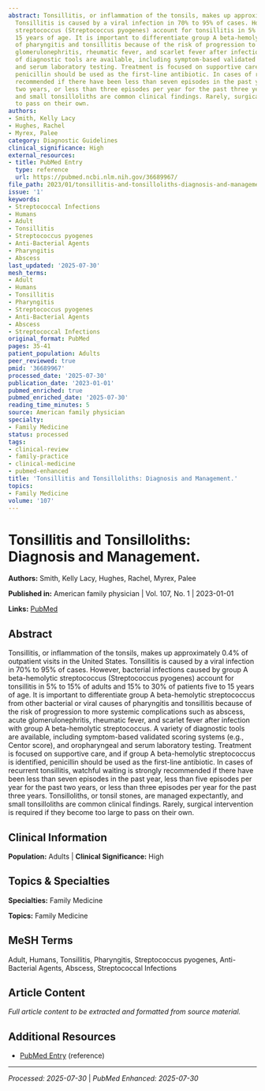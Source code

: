 ```yaml
---
abstract: Tonsillitis, or inflammation of the tonsils, makes up approximately 0.4% of outpatient visits in the United States.
  Tonsillitis is caused by a viral infection in 70% to 95% of cases. However, bacterial infections caused by group A beta-hemolytic
  streptococcus (Streptococcus pyogenes) account for tonsillitis in 5% to 15% of adults and 15% to 30% of patients five to
  15 years of age. It is important to differentiate group A beta-hemolytic streptococcus from other bacterial or viral causes
  of pharyngitis and tonsillitis because of the risk of progression to more systemic complications such as abscess, acute
  glomerulonephritis, rheumatic fever, and scarlet fever after infection with group A beta-hemolytic streptococcus. A variety
  of diagnostic tools are available, including symptom-based validated scoring systems (e.g., Centor score), and oropharyngeal
  and serum laboratory testing. Treatment is focused on supportive care, and if group A beta-hemolytic streptococcus is identified,
  penicillin should be used as the first-line antibiotic. In cases of recurrent tonsillitis, watchful waiting is strongly
  recommended if there have been less than seven episodes in the past year, less than five episodes per year for the past
  two years, or less than three episodes per year for the past three years. Tonsilloliths, or tonsil stones, are managed expectantly,
  and small tonsilloliths are common clinical findings. Rarely, surgical intervention is required if they become too large
  to pass on their own.
authors:
- Smith, Kelly Lacy
- Hughes, Rachel
- Myrex, Palee
category: Diagnostic Guidelines
clinical_significance: High
external_resources:
- title: PubMed Entry
  type: reference
  url: https://pubmed.ncbi.nlm.nih.gov/36689967/
file_path: 2023/01/tonsillitis-and-tonsilloliths-diagnosis-and-management.md
issue: '1'
keywords:
- Streptococcal Infections
- Humans
- Adult
- Tonsillitis
- Streptococcus pyogenes
- Anti-Bacterial Agents
- Pharyngitis
- Abscess
last_updated: '2025-07-30'
mesh_terms:
- Adult
- Humans
- Tonsillitis
- Pharyngitis
- Streptococcus pyogenes
- Anti-Bacterial Agents
- Abscess
- Streptococcal Infections
original_format: PubMed
pages: 35-41
patient_population: Adults
peer_reviewed: true
pmid: '36689967'
processed_date: '2025-07-30'
publication_date: '2023-01-01'
pubmed_enriched: true
pubmed_enriched_date: '2025-07-30'
reading_time_minutes: 5
source: American family physician
specialty:
- Family Medicine
status: processed
tags:
- clinical-review
- family-practice
- clinical-medicine
- pubmed-enhanced
title: 'Tonsillitis and Tonsilloliths: Diagnosis and Management.'
topics:
- Family Medicine
volume: '107'
---
```


# Tonsillitis and Tonsilloliths: Diagnosis and Management.

**Authors:** Smith, Kelly Lacy, Hughes, Rachel, Myrex, Palee

**Published in:** American family physician | Vol. 107, No. 1 | 2023-01-01

**Links:** [PubMed](https://pubmed.ncbi.nlm.nih.gov/36689967/)

## Abstract

Tonsillitis, or inflammation of the tonsils, makes up approximately 0.4% of outpatient visits in the United States. Tonsillitis is caused by a viral infection in 70% to 95% of cases. However, bacterial infections caused by group A beta-hemolytic streptococcus (Streptococcus pyogenes) account for tonsillitis in 5% to 15% of adults and 15% to 30% of patients five to 15 years of age. It is important to differentiate group A beta-hemolytic streptococcus from other bacterial or viral causes of pharyngitis and tonsillitis because of the risk of progression to more systemic complications such as abscess, acute glomerulonephritis, rheumatic fever, and scarlet fever after infection with group A beta-hemolytic streptococcus. A variety of diagnostic tools are available, including symptom-based validated scoring systems (e.g., Centor score), and oropharyngeal and serum laboratory testing. Treatment is focused on supportive care, and if group A beta-hemolytic streptococcus is identified, penicillin should be used as the first-line antibiotic. In cases of recurrent tonsillitis, watchful waiting is strongly recommended if there have been less than seven episodes in the past year, less than five episodes per year for the past two years, or less than three episodes per year for the past three years. Tonsilloliths, or tonsil stones, are managed expectantly, and small tonsilloliths are common clinical findings. Rarely, surgical intervention is required if they become too large to pass on their own.

## Clinical Information

**Population:** Adults | **Clinical Significance:** High

## Topics & Specialties

**Specialties:** Family Medicine

**Topics:** Family Medicine

## MeSH Terms

Adult, Humans, Tonsillitis, Pharyngitis, Streptococcus pyogenes, Anti-Bacterial Agents, Abscess, Streptococcal Infections

## Article Content

*Full article content to be extracted and formatted from source material.*

## Additional Resources

- [PubMed Entry](https://pubmed.ncbi.nlm.nih.gov/36689967/) (reference)

---

*Processed: 2025-07-30* | *PubMed Enhanced: 2025-07-30*
